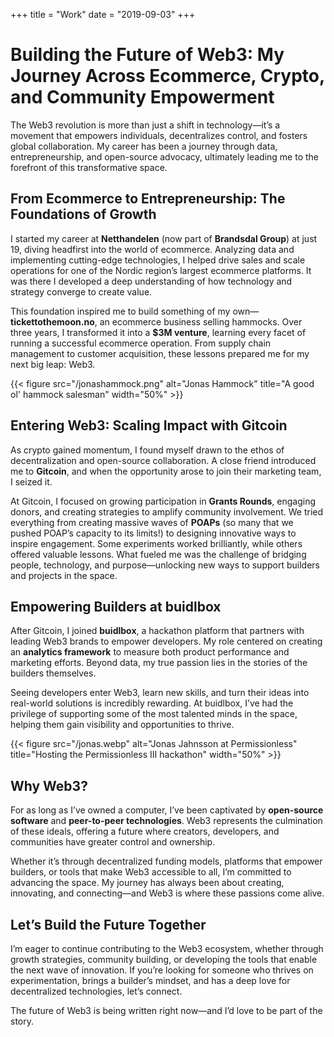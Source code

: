 +++
title = "Work"
date = "2019-09-03"
+++
<br>
# Building the Future of Web3: My Journey Across Ecommerce, Crypto, and Community Empowerment

The Web3 revolution is more than just a shift in technology—it’s a movement that empowers individuals, decentralizes control, and fosters global collaboration. My career has been a journey through data, entrepreneurship, and open-source advocacy, ultimately leading me to the forefront of this transformative space. 
<!--more-->
## From Ecommerce to Entrepreneurship: The Foundations of Growth  

I started my career at **Netthandelen** (now part of **Brandsdal Group**) at just 19, diving headfirst into the world of ecommerce. Analyzing data and implementing cutting-edge technologies, I helped drive sales and scale operations for one of the Nordic region’s largest ecommerce platforms. It was there I developed a deep understanding of how technology and strategy converge to create value.

This foundation inspired me to build something of my own—**tickettothemoon.no**, an ecommerce business selling hammocks. Over three years, I transformed it into a **$3M venture**, learning every facet of running a successful ecommerce operation. From supply chain management to customer acquisition, these lessons prepared me for my next big leap: Web3.

{{< figure src="/jonashammock.png" alt="Jonas Hammock" title="A good ol' hammock salesman" width="50%" >}}

## Entering Web3: Scaling Impact with Gitcoin  

As crypto gained momentum, I found myself drawn to the ethos of decentralization and open-source collaboration. A close friend introduced me to **Gitcoin**, and when the opportunity arose to join their marketing team, I seized it.

At Gitcoin, I focused on growing participation in **Grants Rounds**, engaging donors, and creating strategies to amplify community involvement. We tried everything from creating massive waves of **POAPs** (so many that we pushed POAP’s capacity to its limits!) to designing innovative ways to inspire engagement. Some experiments worked brilliantly, while others offered valuable lessons. What fueled me was the challenge of bridging people, technology, and purpose—unlocking new ways to support builders and projects in the space.

## Empowering Builders at buidlbox  

After Gitcoin, I joined **buidlbox**, a hackathon platform that partners with leading Web3 brands to empower developers. My role centered on creating an **analytics framework** to measure both product performance and marketing efforts. Beyond data, my true passion lies in the stories of the builders themselves.

Seeing developers enter Web3, learn new skills, and turn their ideas into real-world solutions is incredibly rewarding. At buidlbox, I’ve had the privilege of supporting some of the most talented minds in the space, helping them gain visibility and opportunities to thrive.

{{< figure src="/jonas.webp" alt="Jonas Jahnsson at Permissionless" title="Hosting the Permissionless III hackathon" width="50%" >}}

## Why Web3?  

For as long as I’ve owned a computer, I’ve been captivated by **open-source software** and **peer-to-peer technologies**. Web3 represents the culmination of these ideals, offering a future where creators, developers, and communities have greater control and ownership.

Whether it’s through decentralized funding models, platforms that empower builders, or tools that make Web3 accessible to all, I’m committed to advancing the space. My journey has always been about creating, innovating, and connecting—and Web3 is where these passions come alive.

## Let’s Build the Future Together  

I’m eager to continue contributing to the Web3 ecosystem, whether through growth strategies, community building, or developing the tools that enable the next wave of innovation. If you’re looking for someone who thrives on experimentation, brings a builder’s mindset, and has a deep love for decentralized technologies, let’s connect.

The future of Web3 is being written right now—and I’d love to be part of the story.
